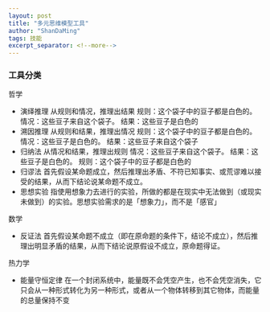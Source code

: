 ```yaml
---
layout: post
title: "多元思维模型工具"
author: "ShanDaMing"
tags: 技能
excerpt_separator: <!--more-->
---
```


### 工具分类<!--more-->

哲学
* 演绎推理  从规则和情况，推理出结果   规则：这个袋子中的豆子都是白色的。 情况：这些豆子来自这个袋子。 结果：这些豆子是白色的
* 溯因推理  从规则和结果，推理出情况  规则：这个袋子中的豆子都是白色的。 情况：这些豆子是白色的。  结果：这些豆子来自这个袋子
* 归纳法    从情况和结果，推理出规则  情况：这些豆子来自这个袋子。  结果：这些豆子是白色的。 规则：这个袋子中的豆子都是白色的
* 归谬法  首先假设某命题成立，然后推理出矛盾、不符已知事实、或荒谬难以接受的结果，从而下结论说某命题不成立。
* 思想实验  指使用想象力去进行的实验，所做的都是在现实中无法做到（或现实未做到）的实验。思想实验需求的是「想象力」，而不是「感官」

数学
* 反证法  首先假设某命题不成立（即在原命题的条件下，结论不成立），然后推理出明显矛盾的结果，从而下结论说原假设不成立，原命题得证。

热力学
* 能量守恒定律  在一个封闭系统中，能量既不会凭空产生，也不会凭空消失，它只会从一种形式转化为另一种形式，或者从一个物体转移到其它物体，而能量的总量保持不变
